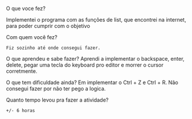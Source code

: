 O que voce fez?

 Implementei o programa com as funções de list, que encontrei na internet, para poder cumprir com o objetivo

Com quem você fez?

    Fiz sozinho até onde consegui fazer.
    

O que aprendeu e sabe fazer?
	Aprendi a implementar o backspace, enter, delete, pegar uma tecla do keyboard pro editor e morrer o cursor corretmente.

O que tem dificuldade ainda?
	Em implementar o Ctrl + Z e Ctrl + R. Não consegui fazer por não ter pego a logica.

Quanto tempo levou pra fazer a atividade?

    +/- 6 horas

